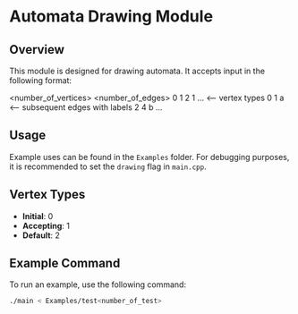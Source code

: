 # Automata Drawing Module

## Overview

This module is designed for drawing automata. It accepts input in the following format:

<number_of_vertices> <number_of_edges>
0 1 2 1 ... <-- vertex types
0 1 a <-- subsequent edges with labels
2 4 b
...

## Usage

Example uses can be found in the `Examples` folder. For debugging purposes, it is recommended to set the `drawing` flag in `main.cpp`.

## Vertex Types

- **Initial**: 0
- **Accepting**: 1
- **Default**: 2

## Example Command

To run an example, use the following command:

```sh
./main < Examples/test<number_of_test>
```
